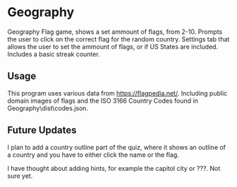 # Geography
Geography Flag game, shows a set ammount of flags, from 2-10. Prompts the user to click on the correct flag for the random country.
Settings tab that allows the user to set the ammount of flags, or if US States are included. Includes a basic streak counter.


## Usage

This program uses various data from https://flagpedia.net/. Including public domain images of flags and the ISO 3166 Country Codes found in Geography\dist\codes.json.

## Future Updates
I plan to add a country outline part of the quiz, where it shows an outline of a country and you have to either click the name or the flag.

I have thought about adding hints, for example the capitol city or ???. Not sure yet.
